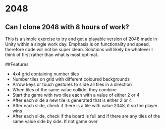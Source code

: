 # 2048

## Can I clone 2048 with 8 hours of work?

This is a simple exercise to try and get a playable version of 2048 made in Unity within a single work day. Emphasis is on functionality and speed, therefore code will not be super clean. Solutions will likely be whatever I think of first rather than what is most optimal.

##Features
- 4x4 grid containing number tiles
- Number tiles on grid with different coloured backgrounds
- Arrow keys or touch gestures to slide all tiles in a direction
- When tiles of the same value collide, they combine
- Start the game with two tiles each with a value of either 2 or 4
- After each slide a new tile is generated that is either 2 or 4
- After each slide, check if there is a tile with value 2048, if so the player wins
- After each slide, check if the board is full and if there are any tiles of the same value side by side. If not game over


